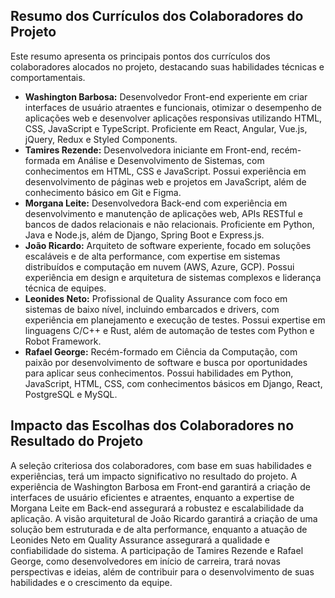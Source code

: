 ## Resumo dos Currículos dos Colaboradores do Projeto

Este resumo apresenta os principais pontos dos currículos dos colaboradores alocados no projeto, destacando suas habilidades técnicas e comportamentais.

*   **Washington Barbosa:** Desenvolvedor Front-end experiente em criar interfaces de usuário atraentes e funcionais, otimizar o desempenho de aplicações web e desenvolver aplicações responsivas utilizando HTML, CSS, JavaScript e TypeScript. Proficiente em React, Angular, Vue.js, jQuery, Redux e Styled Components.
*   **Tamires Rezende:** Desenvolvedora iniciante em Front-end, recém-formada em Análise e Desenvolvimento de Sistemas, com conhecimentos em HTML, CSS e JavaScript. Possui experiência em desenvolvimento de páginas web e projetos em JavaScript, além de conhecimento básico em Git e Figma.
*   **Morgana Leite:** Desenvolvedora Back-end com experiência em desenvolvimento e manutenção de aplicações web, APIs RESTful e bancos de dados relacionais e não relacionais. Proficiente em Python, Java e Node.js, além de Django, Spring Boot e Express.js.
*   **João Ricardo:** Arquiteto de software experiente, focado em soluções escaláveis e de alta performance, com expertise em sistemas distribuídos e computação em nuvem (AWS, Azure, GCP). Possui experiência em design e arquitetura de sistemas complexos e liderança técnica de equipes.
*   **Leonides Neto:** Profissional de Quality Assurance com foco em sistemas de baixo nível, incluindo embarcados e drivers, com experiência em planejamento e execução de testes. Possui expertise em linguagens C/C++ e Rust, além de automação de testes com Python e Robot Framework.
*   **Rafael George:** Recém-formado em Ciência da Computação, com paixão por desenvolvimento de software e busca por oportunidades para aplicar seus conhecimentos. Possui habilidades em Python, JavaScript, HTML, CSS, com conhecimentos básicos em Django, React, PostgreSQL e MySQL.

## Impacto das Escolhas dos Colaboradores no Resultado do Projeto

A seleção criteriosa dos colaboradores, com base em suas habilidades e experiências, terá um impacto significativo no resultado do projeto. A experiência de Washington Barbosa em Front-end garantirá a criação de interfaces de usuário eficientes e atraentes, enquanto a expertise de Morgana Leite em Back-end assegurará a robustez e escalabilidade da aplicação. A visão arquitetural de João Ricardo garantirá a criação de uma solução bem estruturada e de alta performance, enquanto a atuação de Leonides Neto em Quality Assurance assegurará a qualidade e confiabilidade do sistema. A participação de Tamires Rezende e Rafael George, como desenvolvedores em início de carreira, trará novas perspectivas e ideias, além de contribuir para o desenvolvimento de suas habilidades e o crescimento da equipe.